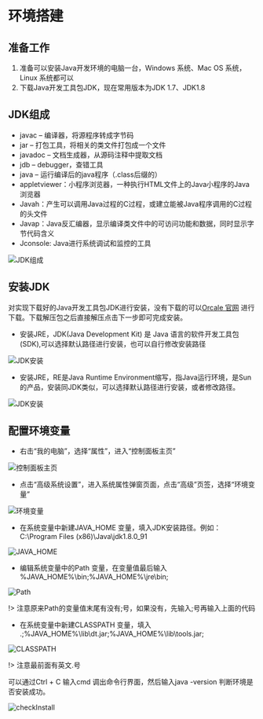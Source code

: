 # 环境搭建

## 准备工作

1. 准备可以安装Java开发环境的电脑一台，Windows 系统、Mac OS 系统，Linux 系统都可以
2. 下载Java开发工具包JDK，现在常用版本为JDK 1.7、JDK1.8

## JDK组成

+ javac – 编译器，将源程序转成字节码
+ jar – 打包工具，将相关的类文件打包成一个文件
+ javadoc – 文档生成器，从源码注释中提取文档
+ jdb – debugger，查错工具
+ java – 运行编译后的java程序（.class后缀的）
+ appletviewer：小程序浏览器，一种执行HTML文件上的Java小程序的Java浏览器
+ Javah：产生可以调用Java过程的C过程，或建立能被Java程序调用的C过程的头文件
+ Javap：Java反汇编器，显示编译类文件中的可访问功能和数据，同时显示字节代码含义
+ Jconsole: Java进行系统调试和监控的工具

![JDK组成](_media/JDK.png)

## 安装JDK

对实现下载好的Java开发工具包JDK进行安装，没有下载的可以[Orcale 官网](http://www.oracle.com/technetwork/java/javase/downloads/index.html)
进行下载。下载解压包之后直接解压点击下一步即可完成安装。

+ 安装JRE，JDK(Java Development Kit) 是 Java 语言的软件开发工具包(SDK),可以选择默认路径进行安装，也可以自行修改安装路径

![JDK安装](_media/JDKInstall.png)

+ 安装JRE，RE是Java Runtime Environment缩写，指Java运行环境，是Sun的产品，安装同JDK类似，可以选择默认路径进行安装，或者修改路径。

![JDK安装](_media/JREInstall.png)

## 配置环境变量

* 右击“我的电脑”，选择“属性”，进入“控制面板主页”

![控制面板主页](_media/systemControl.png)

* 点击“高级系统设置”，进入系统属性弹窗页面，点击“高级”页签，选择“环境变量”

![环境变量](_media/environmentVariable.png)

* 在系统变量中新建JAVA_HOME 变量，填入JDK安装路径。例如：C:\Program Files (x86)\Java\jdk1.8.0_91

![JAVA_HOME](_media/JAVA_HOME.png)

* 编辑系统变量中的Path 变量，在变量值最后输入 %JAVA_HOME%\bin;%JAVA_HOME%\jre\bin;

![Path](_media/Path.png)

!> 注意原来Path的变量值末尾有没有;号，如果没有，先输入;号再输入上面的代码

* 在系统变量中新建CLASSPATH 变量，填入 .;%JAVA_HOME%\lib\dt.jar;%JAVA_HOME%\lib\tools.jar;

![CLASSPATH](_media/CLASSPATH.png)

!> 注意最前面有英文.号

可以通过Ctrl + C 输入cmd 调出命令行界面，然后输入java -version 判断环境是否安装成功。
  
![checkInstall](_media/checkInstall.png)